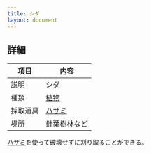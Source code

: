 ```yaml
---
title: シダ
layout: document
---
```

## 詳細

|項目|内容|
|---|---|
|説明|シダ|
|種類|[植物](植物)|
|採取道具|[ハサミ](ハサミ)|
|場所|針葉樹林など|

[ハサミ](ハサミ)を使って破壊せずに刈り取ることができる。

